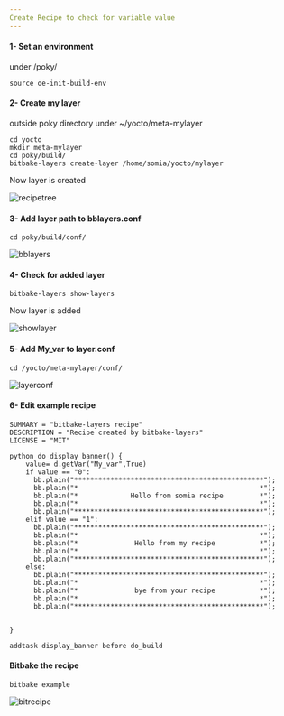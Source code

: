 ```yaml
---
Create Recipe to check for variable value
---
```

#### 1- Set an environment
under /poky/
```
source oe-init-build-env
```
#### 2- Create my layer 
outside poky directory
under ~/yocto/meta-mylayer
```
cd yocto
mkdir meta-mylayer
cd poky/build/
bitbake-layers create-layer /home/somia/yocto/mylayer
```
Now layer is created

![recipetree](https://github.com/user-attachments/assets/c3f4744c-cb4b-474d-989e-03fe09416c4e)
#### 3- Add layer path to bblayers.conf
```
cd poky/build/conf/
```
![bblayers](https://github.com/user-attachments/assets/48c535d4-7c4c-408b-b7d5-490b412f5bd0)
#### 4- Check for added layer
```
bitbake-layers show-layers
```
Now layer is added

![showlayer](https://github.com/user-attachments/assets/6a2ad13e-35bb-484f-aa4b-058228ce5ca2)

#### 5- Add My_var to layer.conf 
```
cd /yocto/meta-mylayer/conf/
```
![layerconf](https://github.com/user-attachments/assets/069b5228-20ab-4993-bf14-21110ba2ebb2)

#### 6- Edit example recipe
```
SUMMARY = "bitbake-layers recipe"
DESCRIPTION = "Recipe created by bitbake-layers"
LICENSE = "MIT"

python do_display_banner() {
    value= d.getVar("My_var",True)
    if value == "0": 
      bb.plain("***********************************************");
      bb.plain("*                                             *");
      bb.plain("*             Hello from somia recipe         *");
      bb.plain("*                                             *");
      bb.plain("***********************************************");
    elif value == "1":
      bb.plain("***********************************************");
      bb.plain("*                                             *");
      bb.plain("*              Hello from my recipe           *");
      bb.plain("*                                             *");
      bb.plain("***********************************************");
    else:
      bb.plain("***********************************************");
      bb.plain("*                                             *");
      bb.plain("*              bye from your recipe           *");
      bb.plain("*                                             *");
      bb.plain("***********************************************");


}

addtask display_banner before do_build
```
#### Bitbake the recipe
```
bitbake example
```
![bitrecipe](https://github.com/user-attachments/assets/1ce6eb2b-deac-4683-bd1f-ac39f3c46e30)














